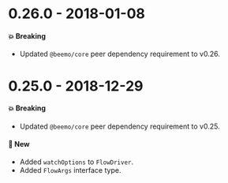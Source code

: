 # 0.26.0 - 2018-01-08

#### 💥 Breaking

- Updated `@beemo/core` peer dependency requirement to v0.26.

# 0.25.0 - 2018-12-29

#### 💥 Breaking

- Updated `@beemo/core` peer dependency requirement to v0.25.

#### 🚀 New

- Added `watchOptions` to `FlowDriver`.
- Added `FlowArgs` interface type.
